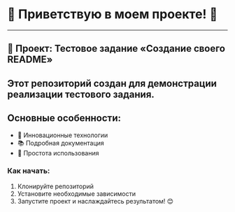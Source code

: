 # 🌟 **Приветствую в моем проекте!** 🌟  
---
🚀 Проект: Тестовое задание «Создание своего README» 
---
Этот репозиторий создан для демонстрации реализации тестового задания.
---
## Основные особенности:
- 🚀 Инновационные технологии
- 📚 Подробная документация
- 🎯 Простота использования

### Как начать:
1. Клонируйте репозиторий
2. Установите необходимые зависимости
3. Запустите проект и наслаждайтесь результатом! 😊
